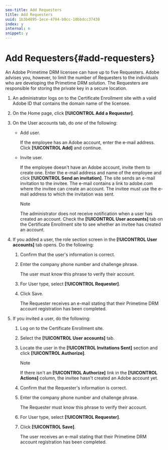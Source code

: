 ```yaml
---
seo-title: Add Requesters
title: Add Requesters
uuid: 1b3b4895-1ece-4794-b0cc-10bbdcc37438
index: y
internal: n
snippet: y
---
```


# Add Requesters{#add-requesters}

An Adobe Primetime DRM licensee can have up to five Requesters. Adobe advises you, however, to limit the number of Requesters to the individuals who are developing the Primetime DRM solution. The Requesters are responsible for storing the private key in a secure location. 

1. An administrator logs on to the Certificate Enrollment site with a valid Adobe ID that contains the domain name of the licensee.
1. On the Home page, click **[!UICONTROL Add a Requester]**.
1. On the User accounts tab, do *one* of the following:

    * Add user.

      If the employee has an Adobe account, enter the e-mail address. Click **[!UICONTROL Add]** and continue. 
    * Invite user.

      If the employee doesn't have an Adobe account, invite them to create one. Enter the e-mail address and name of the employee and click **[!UICONTROL Send an invitation]**. The site sends an e-mail invitation to the invitee. The e-mail contains a link to adobe.com where the invitee can create an account. The invitee must use the e-mail address to which the invitation was sent.

      >[!NOTE]
      >
      >The administrator does not receive notification when a user has created an account. Check the **[!UICONTROL User accounts]** tab on the Certificate Enrollment site to see whether an invitee has created an account.

1. If you added a user, the role section screen in the **[!UICONTROL User accounts]** tab opens. Do the following:

    1. Confirm that the user's information is correct. 
    1. Enter the company phone number and challenge phrase.

       The user must know this phrase to verify their account. 
    1. For User type, select **[!UICONTROL Requester]**. 
    1. Click Save.

       The Requester receives an e-mail stating that their Primetime DRM account registration has been completed.

1. If you invited a user, do the following:

    1. Log on to the Certificate Enrollment site. 
    1. Select the **[!UICONTROL User accounts]** tab. 
    1. Locate the user in the **[!UICONTROL Invitations Sent]** section and click **[!UICONTROL Authorize]**.     
    
       >[!NOTE]
       >
       >If there isn't an **[!UICONTROL Authorize]** link in the **[!UICONTROL Actions]** column, the invitee hasn't created an Adobe account yet.

    1. Confirm that the Requester's information is correct. 
    1. Enter the company phone number and challenge phrase.

       The Requester must know this phrase to verify their account. 
    1. For User type, select **[!UICONTROL Requester]**. 
    1. Click **[!UICONTROL Save]**.

       The user receives an e-mail stating that their Primetime DRM account registration has been completed.

